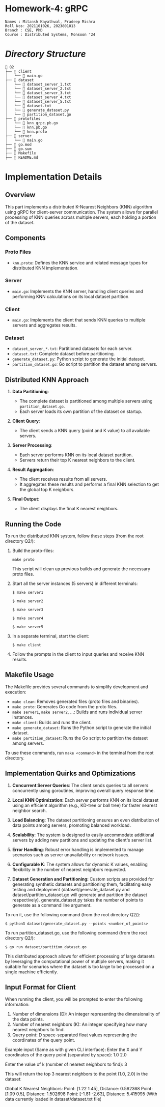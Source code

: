 # Homework-4: gRPC

```
Names : Mitansh Kayathwal, Pradeep Mishra
Roll Nos: 2021101026, 2023801013
Branch : CSE, PhD
Course : Distributed Systems, Monsoon '24
```

# **_Directory Structure_**

```
📁 Q2
├── 📁 client
│   └── 📄 main.go
├── 📁 dataset
│   └── 📄 dataset_server_1.txt
│   └── 📄 dataset_server_2.txt
│   └── 📄 dataset_server_3.txt
│   └── 📄 dataset_server_4.txt
│   └── 📄 dataset_server_5.txt 
│   └── 📄 dataset.txt 
│   └── 📄 generate_dataset.py 
│   └── 📄 partition_dataset.go
├── 📁 protofiles
│   └── 📄 knn_grpc.pb.go
│   └── 📄 knn.pb.go
│   └── 📄 knn.proto
├── 📁 server
│   └── 📄 main.go
├── 📄 go.mod
├── 📄 go.sum
├── 📄 Makefile
├── 📄 README.md
```

# Implementation Details

## Overview
This part implements a distributed K-Nearest Neighbors (KNN) algorithm using gRPC for client-server communication. The system allows for parallel processing of KNN queries across multiple servers, each holding a portion of the dataset.

## Components

### Proto Files
- `knn.proto`: Defines the KNN service and related message types for distributed KNN implementation.

### Server
- `main.go`: Implements the KNN server, handling client queries and performing KNN calculations on its local dataset partition.

### Client
- `main.go`: Implements the client that sends KNN queries to multiple servers and aggregates results.

### Dataset
- `dataset_server_*.txt`: Partitioned datasets for each server.
- `dataset.txt`: Complete dataset before partitioning.
- `generate_dataset.py`: Python script to generate the initial dataset.
- `partition_dataset.go`: Go script to partition the dataset among servers.

## Distributed KNN Approach

1. **Data Partitioning**: 
   - The complete dataset is partitioned among multiple servers using `partition_dataset.go`.
   - Each server loads its own partition of the dataset on startup.

2. **Client Query**:
   - The client sends a KNN query (point and K value) to all available servers.

3. **Server Processing**:
   - Each server performs KNN on its local dataset partition.
   - Servers return their top K nearest neighbors to the client.

4. **Result Aggregation**:
   - The client receives results from all servers.
   - It aggregates these results and performs a final KNN selection to get the global top K neighbors.

5. **Final Output**:
   - The client displays the final K nearest neighbors.

## Running the Code

To run the distributed KNN system, follow these steps (from the root directory Q2/):

1. Build the proto-files:
   ```
   make proto
   ```
   
   This script will clean up previous builds and generate the necessary proto files.

2. Start all the server instances (5 servers) in different terminals:
   ```
   $ make server1
   ```

   ```
   $ make server2
   ```

   ```
   $ make server3
   ```

   ```
   $ make server4
   ```

   ```
   $ make server5
   ```

3. In a separate terminal, start the client:
   ```
   $ make client
   ```

4. Follow the prompts in the client to input queries and receive KNN results.

## Makefile Usage

The Makefile provides several commands to simplify development and execution:

- `make clean`: Removes generated files (proto files and binaries).
- `make proto`: Generates Go code from the proto files.
- `make server1`, `make server2`, ...: Builds and runs individual server instances.
- `make client`: Builds and runs the client.
- `make generate_dataset`: Runs the Python script to generate the initial dataset.
- `make partition_dataset`: Runs the Go script to partition the dataset among servers.

To use these commands, run `make <command>` in the terminal from the root directory.

## Implementation Quirks and Optimizations

1. **Concurrent Server Queries**: The client sends queries to all servers concurrently using goroutines, improving overall query response time.

2. **Local KNN Optimization**: Each server performs KNN on its local dataset using an efficient algorithm (e.g., KD-tree or ball tree) for faster nearest neighbor search.

3. **Load Balancing**: The dataset partitioning ensures an even distribution of data points among servers, promoting balanced workload.

4. **Scalability**: The system is designed to easily accommodate additional servers by adding new partitions and updating the client's server list.

5. **Error Handling**: Robust error handling is implemented to manage scenarios such as server unavailability or network issues.

6. **Configurable K**: The system allows for dynamic K values, enabling flexibility in the number of nearest neighbors requested.

7. **Dataset Generation and Partitioning**: Custom scripts are provided for generating synthetic datasets and partitioning them, facilitating easy testing and deployment (dataset/generate_dataset.py and dataset/partition_dataset.go will generate and partition the dataset respectively).
generate_dataset.py takes the number of points to generate as a command line argument.

To run it, use the following command (from the root directory Q2/):
```
$ python3 dataset/generate_dataset.py --points <number_of_points>
```

To run partition_dataset.go, use the following command (from the root directory Q2/):
```
$ go run dataset/partition_dataset.go
```

This distributed approach allows for efficient processing of large datasets by leveraging the computational power of multiple servers, making it suitable for scenarios where the dataset is too large to be processed on a single machine efficiently.

## Input Format for Client

When running the client, you will be prompted to enter the following information:

1. Number of dimensions (D): An integer representing the dimensionality of the data points.
2. Number of nearest neighbors (K): An integer specifying how many nearest neighbors to find.
3. Query point: D space-separated float values representing the coordinates of the query point.

Example input (Same as with given CLI interface):
Enter the X and Y coordinates of the query point (separated by space): 1.0 2.0

Enter the value of k (number of nearest neighbors to find): 3

This will return the top 3 nearest neighbors to the point (1.0, 2.0) in the dataset:

Global K Nearest Neighbors:
Point: [1.22 1.45], Distance: 0.592368
Point: [1.09 0.5], Distance: 1.502698
Point: [-1.81 -2.63], Distance: 5.415995
(With data currently loaded in dataset/dataset.txt file)

